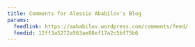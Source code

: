 ```yaml
---
title: Comments for Alessio Ababilov's Blog
params:
  feedlink: https://aababilov.wordpress.com/comments/feed/
  feedid: 12ff3a5272a563ae88ef17a2c5bf75b6
---
```

